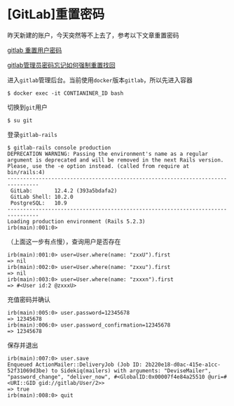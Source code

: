 
# [GitLab]重置密码

昨天新建的账户，今天突然等不上去了，参考以下文章重置密码

[gitlab 重置用户密码](https://blog.csdn.net/shanpenghui/article/details/89195511)

[gitlab管理员密码忘记如何强制重置找回](https://jingyan.baidu.com/article/6525d4b181bd41ac7d2e94af.html)

进入`gitlab`管理后台。当前使用`docker`版本`gitlab`，所以先进入容器

```
$ docker exec -it CONTIANINER_ID bash
```

切换到`git`用户

```
$ su git
```

登录`gitlab-rails`

```
$ gitlab-rails console production
DEPRECATION WARNING: Passing the environment's name as a regular argument is deprecated and will be removed in the next Rails version. Please, use the -e option instead. (called from require at bin/rails:4)
--------------------------------------------------------------------------------
 GitLab:       12.4.2 (393a5bdafa2)
 GitLab Shell: 10.2.0
 PostgreSQL:   10.9
--------------------------------------------------------------------------------
Loading production environment (Rails 5.2.3)
irb(main):001:0>
```

（上面这一步有点慢），查询用户是否存在

```
irb(main):001:0> user=User.where(name: "zxxU").first
=> nil
irb(main):002:0> user=User.where(name: "zxxu").first
=> nil
irb(main):003:0> user=User.where(name: "zxxxn").first
=> #<User id:2 @zxxxU>
```

充值密码并确认

```
irb(main):005:0> user.password=12345678
=> 12345678
irb(main):006:0> user.password_confirmation=12345678
=> 12345678
```

保存并退出

```
irb(main):007:0> user.save
Enqueued ActionMailer::DeliveryJob (Job ID: 2b220e18-d0ac-415e-a1cc-52f31069d3be) to Sidekiq(mailers) with arguments: "DeviseMailer", "password_change", "deliver_now", #<GlobalID:0x00007f4e84a25510 @uri=#<URI::GID gid://gitlab/User/2>>
=> true
irb(main):008:0> quit
```